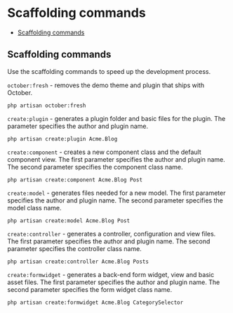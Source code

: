 # Scaffolding commands

- [Scaffolding commands](#scaffolding-commands)

<a name="scaffolding-commands"></a>
## Scaffolding commands

Use the scaffolding commands to speed up the development process.

`october:fresh` - removes the demo theme and plugin that ships with October.

    php artisan october:fresh

`create:plugin` - generates a plugin folder and basic files for the plugin. The parameter specifies the author and plugin name.

    php artisan create:plugin Acme.Blog

`create:component` - creates a new component class and the default component view. The first parameter specifies the author and plugin name. The second parameter specifies the component class name.

    php artisan create:component Acme.Blog Post

`create:model` - generates files needed for a new model. The first parameter specifies the author and plugin name. The second parameter specifies the model class name.

    php artisan create:model Acme.Blog Post

`create:controller` - generates a controller, configuration and view files. The first parameter specifies the author and plugin name. The second parameter specifies the controller class name.

    php artisan create:controller Acme.Blog Posts

`create:formwidget` - generates a back-end form widget, view and basic asset files. The first parameter specifies the author and plugin name. The second parameter specifies the form widget class name.

    php artisan create:formwidget Acme.Blog CategorySelector

